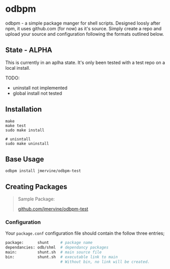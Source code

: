 # odbpm

odbpm - a simple package manger for shell scripts. Designed loosly after npm, it uses github.com (for now) as it's source. Simply create a repo and upload your source and configuration following the formats outlined below.

## State - ALPHA

This is currently in an aplha state. It's only been tested with a test repo on a local install.

TODO:
- uninstall not implemented
- global install not tested

## Installation

```
make
make test
sudo make install

# unisntall
sudo make uninstall
```

## Base Usage

```
odbpm install jmervine/odbpm-test
```

## Creating Packages

> Sample Package:
>
> [github.com/jmervine/odbpm-test](https://github.com/jmervine/odbpm-test)

### Configuration

Your `package.conf` configuration file should contain the follow three entries;

``` bash
package:      shunt     # package name
dependancies: odb/shml  # dependancy packages
main:         shunt.sh  # main source file
bin:          shunt.sh  # executable link to main
                        # Without bin, no link will be created.
```
